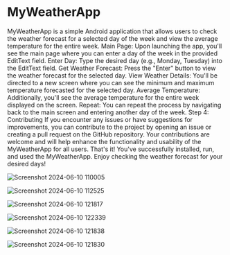 # MyWeatherApp

MyWeatherApp is a simple Android application that allows users to check the weather forecast for a selected day of the week and view the average temperature for the entire week.
Main Page: Upon launching the app, you'll see the main page where you can enter a day of the week in the provided EditText field.
Enter Day: Type the desired day (e.g., Monday, Tuesday) into the EditText field.
Get Weather Forecast: Press the "Enter" button to view the weather forecast for the selected day.
View Weather Details: You'll be directed to a new screen where you can see the minimum and maximum temperature forecasted for the selected day.
Average Temperature: Additionally, you'll see the average temperature for the entire week displayed on the screen.
Repeat: You can repeat the process by navigating back to the main screen and entering another day of the week.
Step 4: Contributing
If you encounter any issues or have suggestions for improvements, you can contribute to the project by opening an issue or creating a pull request on the GitHub repository.
Your contributions are welcome and will help enhance the functionality and usability of the MyWeatherApp for all users.
That's it! You've successfully installed, run, and used the MyWeatherApp. Enjoy checking the weather forecast for your desired days!


![Screenshot 2024-06-10 110005](https://github.com/lukfou/ST10443474-luke-Fourie-myweatherapp/assets/166035660/e810ea18-6ba2-473e-bb29-a178b851c648)


![Screenshot 2024-06-10 112525](https://github.com/lukfou/ST10443474-luke-Fourie-myweatherapp/assets/166035660/5de846b1-30f8-47e8-a980-3b5a69bb2a84)



![Screenshot 2024-06-10 121817](https://github.com/lukfou/ST10443474-luke-Fourie-myweatherapp/assets/166035660/1fa4aa59-a2f1-4b31-b5e9-1f6ab37f8a17)


![Screenshot 2024-06-10 122339](https://github.com/lukfou/ST10443474-luke-Fourie-myweatherapp/assets/166035660/fbfc1a23-8ee2-4ede-adfb-0186f5021604)


![Screenshot 2024-06-10 121838](https://github.com/lukfou/ST10443474-luke-Fourie-myweatherapp/assets/166035660/6eea65be-8a01-4d5a-a946-eb8bbd2d3217)

![Screenshot 2024-06-10 121830](https://github.com/lukfou/ST10443474-luke-Fourie-myweatherapp/assets/166035660/d1e417a4-d402-4d7f-a3ed-0a49d307a6d4)
